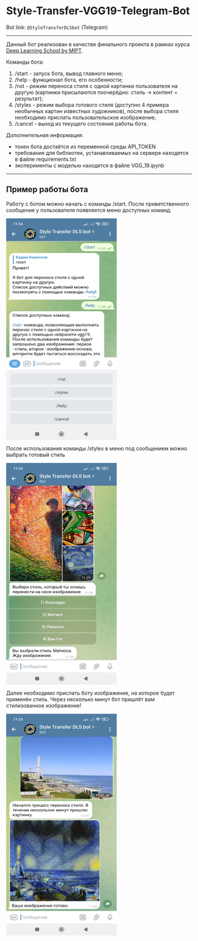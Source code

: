 # Style-Transfer-VGG19-Telegram-Bot
Bot link: `@StyleTransferDLSbot` (Telegram)

------------------------------------
Данный бот реализован в качестве финального проекта в рамках курса [Deep Learning School by MIPT](https://en.dlschool.org/).

Команды бота:
1) /start - запуск бота, вывод главного меню;
2) /help - функционал бота, его особенности;
3) /nst - режим переноса стиля с одной картинки пользователя на другую (картинки присылаются поочерёдно: стиль -> контент = результат);
4) /styles - режим выбора готового стиля (доступно 4 примера необычных картин известных художников), после выбора стиля необходимо прислать пользовательское изображение;
5) /cancel - выход из текущего состояния работы бота.

Дополнительная информация:
- токен бота достаётся из переменной среды API_TOKEN
- требования для библиотек, устанавливаемых на сервере находятся в файле requirements.txt
- эксперименты с моделью находятся в файле VGG_19.ipynb

------------------------------------

## Пример работы бота

Работу с ботом можно начать с команды /start. После приветственного сообщения у пользователя появляется меню доступных команд.

<a href="url"><img src="bot_components/work_images/work1.jpg" align="center" height="600" width="300"></a>

После использования команды /styles в меню под сообщением можно выбрать готовый стиль

<a href="url"><img src="bot_components/work_images/work2.jpg" align="center" height="600" width="300"></a>

Далее необходимо прислать боту изображение, на которое будет применён стиль. Через несколько минут бот пришлёт вам стилизованное изображение!

<a href="url"><img src="bot_components/work_images/work3.jpg" align="center" height="600" width="300"></a>
